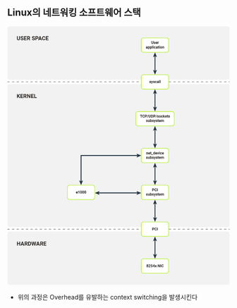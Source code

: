 ## Linux의 네트워킹 소프트웨어 스택

![리눅스 네트워킹 소프트웨어 스택](./images/linux-networking-software-stack.png)

- 위의 과정은 Overhead를 유발하는 context switching을 발생시킨다